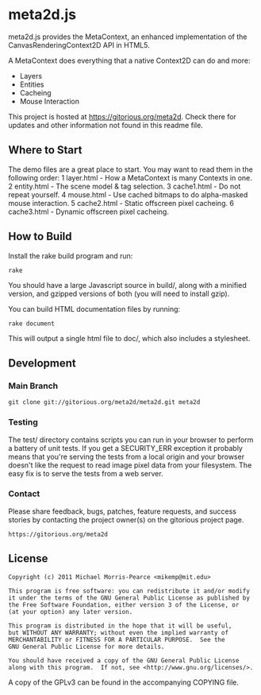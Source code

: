 meta2d.js
=============

meta2d.js provides the MetaContext, an enhanced implementation of the
CanvasRenderingContext2D API in HTML5.

A MetaContext does everything that a native Context2D can do and more:
-  Layers
-  Entities
-  Cacheing
-  Mouse Interaction

This project is hosted at <https://gitorious.org/meta2d>. Check there for
updates and other information not found in this readme file.

Where to Start
--------------

The demo files are a great place to start. You may want to read them in the
following order:
1  layer.html - How a MetaContext is many Contexts in one.
2  entity.html - The scene model & tag selection.
3  cache1.html - Do not repeat yourself.
4  mouse.html - Use cached bitmaps to do alpha-masked mouse interaction.
5  cache2.html - Static offscreen pixel cacheing.
6  cache3.html - Dynamic offscreen pixel cacheing.

How to Build
------------

Install the rake build program and run:

    rake

You should have a large Javascript source in build/, along with a minified
version, and gzipped versions of both (you will need to install gzip).

You can build HTML documentation files by running:

    rake document

This will output a single html file to doc/, which also includes a stylesheet.

Development
-----------

### Main Branch ###

    git clone git://gitorious.org/meta2d/meta2d.git meta2d

### Testing ###

The test/ directory contains scripts you can run in your browser to perform
a battery of unit tests. If you get a SECURITY_ERR exception it probably means
that you're serving the tests from a local origin and your browser doesn't like
the request to read image pixel data from your filesystem. The easy fix is to
serve the tests from a web server.

### Contact ###

Please share feedback, bugs, patches, feature requests, and success stories
by contacting the project owner(s) on the gitorious project page.

    https://gitorious.org/meta2d

License
-------

    Copyright (c) 2011 Michael Morris-Pearce <mikemp@mit.edu>

    This program is free software: you can redistribute it and/or modify
    it under the terms of the GNU General Public License as published by
    the Free Software Foundation, either version 3 of the License, or
    (at your option) any later version.

    This program is distributed in the hope that it will be useful,
    but WITHOUT ANY WARRANTY; without even the implied warranty of
    MERCHANTABILITY or FITNESS FOR A PARTICULAR PURPOSE.  See the
    GNU General Public License for more details.

    You should have received a copy of the GNU General Public License
    along with this program.  If not, see <http://www.gnu.org/licenses/>.

A copy of the GPLv3 can be found in the accompanying COPYING file.
